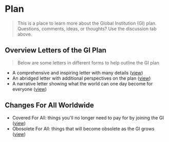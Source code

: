 # Plan
> This is a place to learn more about the Global Institution (GI) plan. Questions, comments, ideas, or thoughts? Use the discussion tab above.

## Overview Letters of the GI Plan
> Below are some letters in different forms to help outline the GI plan
- A comprehensive and inspiring letter with many details ([view](docs/letter-comprehensive.md))
- An abridged letter with additional perspectives on the plan ([view](docs/letter-abridged.md))
- A narrative letter showing what the world can one day become for everyone ([view](docs/letter-narrative.md))

## Changes For All Worldwide
- Covered For All: things you'll no longer need to pay for by joining the GI ([view](covered-for-all.md))
- Obosolete For All: things that will become obsolete as the GI grows ([view](obsolete-for-all.md))
